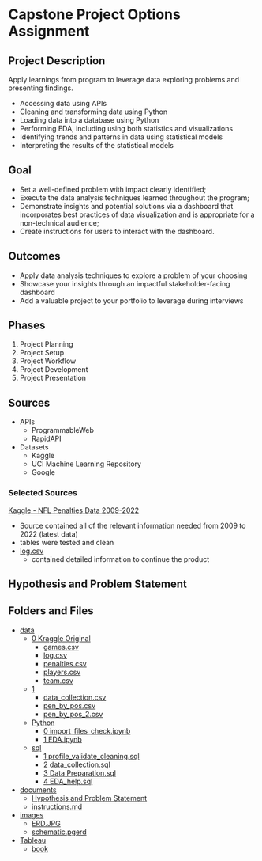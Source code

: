 
# Capstone Project Options Assignment

## Project Description

Apply learnings from program to leverage data exploring problems and presenting findings.

- Accessing data using APIs
- Cleaning and transforming data using Python
- Loading data into a database using Python
- Performing EDA, including using both statistics and visualizations
- Identifying trends and patterns in data using statistical models
- Interpreting the results of the statistical models

## Goal
- Set a well-defined problem with impact clearly identified;
- Execute the data analysis techniques learned throughout the program;
- Demonstrate insights and potential solutions via a dashboard that incorporates best practices of data visualization and is appropriate for a non-technical audience;
- Create instructions for users to interact with the dashboard.

## Outcomes
- Apply data analysis techniques to explore a problem of your choosing
- Showcase your insights through an impactful stakeholder-facing dashboard
- Add a valuable project to your portfolio to leverage during interviews

## Phases
1. Project Planning
2. Project Setup
3. Project Workflow
4. Project Development
5. Project Presentation

## Sources
- APIs
  - ProgrammableWeb
  - RapidAPI
- Datasets
  - Kaggle
  - UCI Machine Learning Repository
  - Google

### Selected Sources
[Kaggle - NFL Penalties Data 2009-2022](https://www.kaggle.com/datasets/mattop/nfl-penalties-data-2009-2022-season?resource=download)
- Source contained all of the relevant information needed from 2009 to 2022 (latest data)
- tables were tested and clean
- [log.csv](https://github.com/brnhaze/capstone/blob/main/data/0%20Kraggle%20Original/log.csv)
  - contained detailed information to continue the product

## Hypothesis and Problem Statement

## Folders and Files
- [data](https://github.com/brnhaze/capstone/tree/main/data)
  - [0 Kraggle Original](https://github.com/brnhaze/capstone/tree/main/data/0%20Kraggle%20Original)
    -  [games.csv](https://github.com/brnhaze/capstone/blob/main/data/0%20Kraggle%20Original/games.csv)
    -  [log.csv](https://github.com/brnhaze/capstone/blob/main/data/0%20Kraggle%20Original/log.csv)
    -  [penalties.csv](https://github.com/brnhaze/capstone/blob/main/data/0%20Kraggle%20Original/penalties.csv)
    -  [players.csv](https://github.com/brnhaze/capstone/blob/main/data/0%20Kraggle%20Original/players.csv)
    -  [team.csv](https://github.com/brnhaze/capstone/blob/main/data/0%20Kraggle%20Original/team.csv)
  - [1](https://github.com/brnhaze/capstone/tree/main/data/1)
    - [data_collection.csv](https://github.com/brnhaze/capstone/blob/main/data/1/data_collection.csv)
    - [pen_by_pos.csv](https://github.com/brnhaze/capstone/blob/main/data/1/pen_by_pos.csv)
    - [pen_by_pos_2.csv](https://github.com/brnhaze/capstone/blob/main/data/1/pen_by_pos_2.csv)
  - [Python](https://github.com/brnhaze/capstone/tree/main/data/Python)
    - [0 import_files_check.ipynb](https://github.com/brnhaze/capstone/blob/main/data/Python/0%20import_files_check.ipynb)
    - [1 EDA.ipynb](https://github.com/brnhaze/capstone/blob/main/data/Python/1%20EDA.ipynb)
  - [sql](https://github.com/brnhaze/capstone/tree/main/data/sql)
    - [1 profile_validate_cleaning.sql](https://github.com/brnhaze/capstone/blob/main/data/sql/1%20profile_validate_cleaning.sql)
    - [2 data_collection.sql](https://github.com/brnhaze/capstone/blob/main/data/sql/2%20data_collection.sql)
    - [3 Data Preparation.sql](https://github.com/brnhaze/capstone/blob/main/data/sql/3%20Data%20Preparation.sql)
    - [4 EDA_help.sql](https://github.com/brnhaze/capstone/blob/main/data/sql/4%20EDA_help.sql)
- [documents](https://github.com/brnhaze/capstone/tree/main/documents)
  - [Hypothesis and Problem Statement](https://github.com/brnhaze/capstone/blob/main/documents/hyp_prob_stat.md)
  - [instructions.md](https://github.com/brnhaze/capstone/blob/main/documents/instructions.md)
- [images](https://github.com/brnhaze/capstone/tree/main/images)
  - [ERD.JPG](https://github.com/brnhaze/capstone/blob/main/images/ERD.JPG)
  - [schematic.pgerd](https://github.com/brnhaze/capstone/blob/main/images/schematic.pgerd)
- [Tableau](https://github.com/brnhaze/capstone/tree/main/Tableau)
  - [book](https://github.com/brnhaze/capstone/blob/main/Tableau/Book1.twb)
